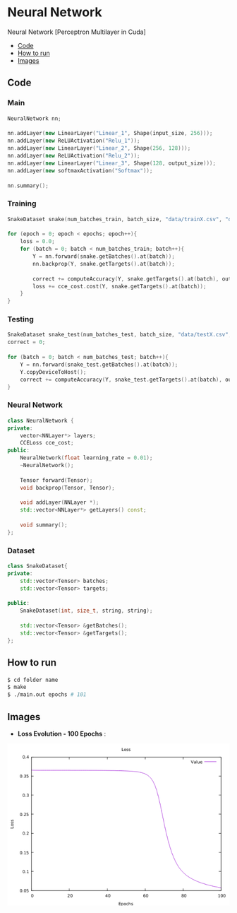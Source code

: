 # Neural Network
Neural Network [Perceptron Multilayer in Cuda]

- [Code](#code)
- [How to run](#how_to_run)
- [Images](#images)

## Code

### Main

```c++
NeuralNetwork nn;

nn.addLayer(new LinearLayer("Linear_1", Shape(input_size, 256)));
nn.addLayer(new ReLUActivation("Relu_1"));
nn.addLayer(new LinearLayer("Linear_2", Shape(256, 128)));
nn.addLayer(new ReLUActivation("Relu_2"));
nn.addLayer(new LinearLayer("Linear_3", Shape(128, output_size)));
nn.addLayer(new softmaxActivation("Softmax"));

nn.summary();
```

### Training

```c++
SnakeDataset snake(num_batches_train, batch_size, "data/trainX.csv", "data/trainY.csv");

for (epoch = 0; epoch < epochs; epoch++){
    loss = 0.0;
    for (batch = 0; batch < num_batches_train; batch++){
        Y = nn.forward(snake.getBatches().at(batch));
        nn.backprop(Y, snake.getTargets().at(batch));

        correct += computeAccuracy(Y, snake.getTargets().at(batch), output_size);
        loss += cce_cost.cost(Y, snake.getTargets().at(batch));
    }
}
```

### Testing

```c++
SnakeDataset snake_test(num_batches_test, batch_size, "data/testX.csv", "data/testY.csv");
correct = 0;

for (batch = 0; batch < num_batches_test; batch++){
    Y = nn.forward(snake_test.getBatches().at(batch));
    Y.copyDeviceToHost();
    correct += computeAccuracy(Y, snake_test.getTargets().at(batch), output_size);
}
```

### Neural Network

```c++
class NeuralNetwork {
private:
	vector<NNLayer*> layers;
	CCELoss cce_cost;
public:
	NeuralNetwork(float learning_rate = 0.01);
	~NeuralNetwork();

	Tensor forward(Tensor);
	void backprop(Tensor, Tensor);

	void addLayer(NNLayer *);
	std::vector<NNLayer*> getLayers() const;

	void summary();
};
```

### Dataset

```c++
class SnakeDataset{
private:
    std::vector<Tensor> batches;
    std::vector<Tensor> targets;

public:
    SnakeDataset(int, size_t, string, string);

    std::vector<Tensor> &getBatches();
    std::vector<Tensor> &getTargets();
};
```

## How to run

```bash
$ cd folder name
$ make
$ ./main.out epochs # 101
```

## Images
*   **Loss Evolution - 100 Epochs** :
<p align="center"> 
<img src="https://github.com/maldonadoq/games/blob/master/nn/img/loss.png" width="600">
</p>